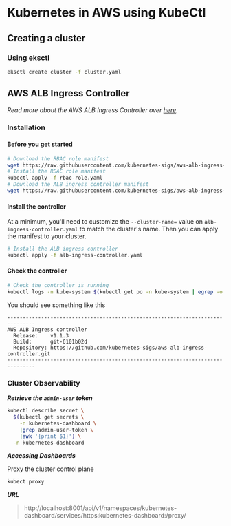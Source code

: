 # Kubernetes in AWS using KubeCtl

## Creating a cluster

### Using eksctl

```bash
eksctl create cluster -f cluster.yaml
```

## AWS ALB Ingress Controller

_Read more about the AWS ALB Ingress Controller over [here](https://kubernetes-sigs.github.io/aws-alb-ingress-controller/guide/controller/setup/)._

### Installation

#### Before you get started

```bash
# Download the RBAC role manifest
wget https://raw.githubusercontent.com/kubernetes-sigs/aws-alb-ingress-controller/v1.1.3/docs/examples/rbac-role.yaml
# Install the RBAC role manifest
kubectl apply -f rbac-role.yaml
# Download the ALB ingress controller manifest
wget https://raw.githubusercontent.com/kubernetes-sigs/aws-alb-ingress-controller/v1.1.3/docs/examples/alb-ingress-controller.yaml
```

#### Install the controller

At a minimum, you'll need to customize the `--cluster-name=` value on `alb-ingress-controller.yaml` to match the cluster's name. Then you can apply the manifest to your cluster.

```bash
# Install the ALB ingress controller
kubectl apply -f alb-ingress-controller.yaml
```

#### Check the controller

```bash
# Check the controller is running
kubectl logs -n kube-system $(kubectl get po -n kube-system | egrep -o "alb-ingress[a-zA-Z0-9-]+")
```

You should see something like this

```text
-------------------------------------------------------------------------------
AWS ALB Ingress controller
  Release:    v1.1.3
  Build:      git-6101b02d
  Repository: https://github.com/kubernetes-sigs/aws-alb-ingress-controller.git
-------------------------------------------------------------------------------
```

### Cluster Observability

***Retrieve the `admin-user` token***

```bash
kubectl describe secret \
  $(kubectl get secrets \
    -n kubernetes-dashboard \
    |grep admin-user-token \
    |awk '{print $1}') \
  -n kubernetes-dashboard
```

***Accessing Dashboards***

Proxy the cluster control plane

```bash
kubect proxy
```

***URL***

> http://localhost:8001/api/v1/namespaces/kubernetes-dashboard/services/https:kubernetes-dashboard:/proxy/